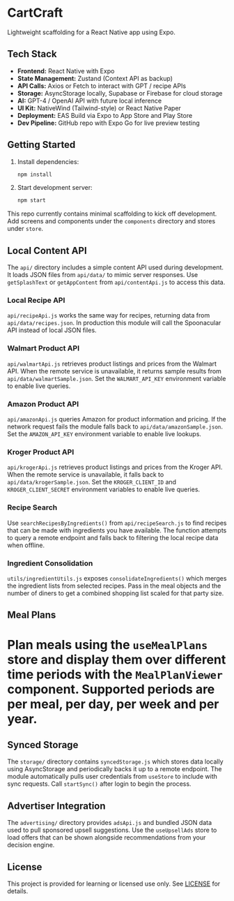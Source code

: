 # CartCraft

Lightweight scaffolding for a React Native app using Expo.

## Tech Stack

- **Frontend:** React Native with Expo
- **State Management:** Zustand (Context API as backup)
- **API Calls:** Axios or Fetch to interact with GPT / recipe APIs
- **Storage:** AsyncStorage locally, Supabase or Firebase for cloud storage
- **AI:** GPT-4 / OpenAI API with future local inference
- **UI Kit:** NativeWind (Tailwind-style) or React Native Paper
- **Deployment:** EAS Build via Expo to App Store and Play Store
- **Dev Pipeline:** GitHub repo with Expo Go for live preview testing

## Getting Started

1. Install dependencies:
   ```bash
   npm install
   ```
2. Start development server:
   ```bash
   npm start
   ```

This repo currently contains minimal scaffolding to kick off development. Add screens and components under the `components` directory and stores under `store`.

## Local Content API

The `api/` directory includes a simple content API used during development. It loads JSON files from `api/data/` to mimic server responses. Use `getSplashText` or `getAppContent` from `api/contentApi.js` to access this data.

### Local Recipe API
`api/recipeApi.js` works the same way for recipes, returning data from `api/data/recipes.json`. In production this module will call the Spoonacular API instead of local JSON files.

### Walmart Product API
`api/walmartApi.js` retrieves product listings and prices from the Walmart API. When the remote service is unavailable, it returns sample results from `api/data/walmartSample.json`. Set the `WALMART_API_KEY` environment variable to enable live queries.
### Amazon Product API
`api/amazonApi.js` queries Amazon for product information and pricing. If the network request fails the module falls back to `api/data/amazonSample.json`. Set the `AMAZON_API_KEY` environment variable to enable live lookups.
### Kroger Product API
`api/krogerApi.js` retrieves product listings and prices from the Kroger API. When the remote service is unavailable, it falls back to `api/data/krogerSample.json`. Set the `KROGER_CLIENT_ID` and `KROGER_CLIENT_SECRET` environment variables to enable live queries.
### Recipe Search
Use `searchRecipesByIngredients()` from `api/recipeSearch.js` to find recipes that can be made with ingredients you have available. The function attempts to query a remote endpoint and falls back to filtering the local recipe data when offline.

### Ingredient Consolidation
`utils/ingredientUtils.js` exposes `consolidateIngredients()` which merges the ingredient lists from selected recipes. Pass in the meal objects and the number of diners to get a combined shopping list scaled for that party size.

## Meal Plans

Plan meals using the `useMealPlans` store and display them over different time
periods with the `MealPlanViewer` component. Supported periods are per meal, per
day, per week and per year.
=======
## Synced Storage

The `storage/` directory contains `syncedStorage.js` which stores data locally using AsyncStorage and periodically backs it up to a remote endpoint. The module automatically pulls user credentials from `useStore` to include with sync requests. Call `startSync()` after login to begin the process.

## Advertiser Integration

The `advertising/` directory provides `adsApi.js` and bundled JSON data used to pull sponsored upsell suggestions. Use the `useUpsellAds` store to load offers that can be shown alongside recommendations from your decision engine.

## License

This project is provided for learning or licensed use only. See [LICENSE](LICENSE) for details.

